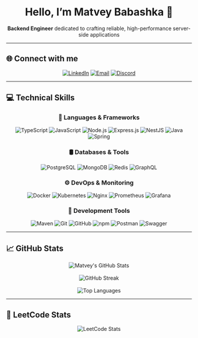 <h1 align="center">
  Hello, I’m Matvey Babashka 👋
</h1>

<p align="center">
  <strong>Backend Engineer</strong> dedicated to crafting reliable, high-performance server-side applications
</p>

---

## 🌐 Connect with me

<p align="center"><a href="https://linkedin.com/in/matvey-babashka-ba0648359/"><img src="https://img.shields.io/badge/LinkedIn-%230077B5.svg?style=for-the-badge&logo=linkedin&logoColor=white" alt="LinkedIn"/></a> <a href="mailto:m5221211m@gmail.com"><img src="https://img.shields.io/badge/Email-D14836?style=for-the-badge&logo=gmail&logoColor=white" alt="Email"/></a> <a href="https://discord.gg/DzMMQ3XM"><img src="https://img.shields.io/badge/Discord-5865F2.svg?style=for-the-badge&logo=discord&logoColor=white" alt="Discord"/></a></p>

---

## 💻 Technical Skills

<div align="center">

### 🧰 Languages & Frameworks
<p>
  <img alt="TypeScript" src="https://img.shields.io/badge/TypeScript-%23007ACC.svg?style=for-the-badge&logo=typescript&logoColor=white"/>
  <img alt="JavaScript" src="https://img.shields.io/badge/JavaScript-%23323330.svg?style=for-the-badge&logo=javascript&logoColor=%23F7DF1E"/>
  <img alt="Node.js" src="https://img.shields.io/badge/Node.js-%236DA55F.svg?style=for-the-badge&logo=node.js&logoColor=white"/>
  <img alt="Express.js" src="https://img.shields.io/badge/Express.js-%23404d59.svg?style=for-the-badge&logo=express&logoColor=%2361DAFB"/>
  <img alt="NestJS" src="https://img.shields.io/badge/NestJS-%23E0234E.svg?style=for-the-badge&logo=nestjs&logoColor=white"/>
  <img alt="Java" src="https://img.shields.io/badge/Java-%23ED8B00.svg?style=for-the-badge&logo=openjdk&logoColor=white"/>
  <img alt="Spring" src="https://img.shields.io/badge/Spring-%236DB33F.svg?style=for-the-badge&logo=spring&logoColor=white"/>
</p>

### 🛢 Databases & Tools
<p>
  <img alt="PostgreSQL" src="https://img.shields.io/badge/PostgreSQL-%23316192.svg?style=for-the-badge&logo=postgresql&logoColor=white"/>
  <img alt="MongoDB" src="https://img.shields.io/badge/MongoDB-%2347A248.svg?style=for-the-badge&logo=mongodb&logoColor=white"/>
  <img alt="Redis" src="https://img.shields.io/badge/Redis-%23DC382D.svg?style=for-the-badge&logo=redis&logoColor=white"/>
  <img alt="GraphQL" src="https://img.shields.io/badge/GraphQL-E10098.svg?style=for-the-badge&logo=graphql&logoColor=white"/>
</p>

### ⚙️ DevOps & Monitoring
<p>
  <img alt="Docker" src="https://img.shields.io/badge/Docker-%230db7ed.svg?style=for-the-badge&logo=docker&logoColor=white"/>
  <img alt="Kubernetes" src="https://img.shields.io/badge/Kubernetes-%23326CE5.svg?style=for-the-badge&logo=kubernetes&logoColor=white"/>
  <img alt="Nginx" src="https://img.shields.io/badge/Nginx-%23009639.svg?style=for-the-badge&logo=nginx&logoColor=white"/>
  <img alt="Prometheus" src="https://img.shields.io/badge/Prometheus-E6522C.svg?style=for-the-badge&logo=prometheus&logoColor=white"/>
  <img alt="Grafana" src="https://img.shields.io/badge/Grafana-F46800.svg?style=for-the-badge&logo=grafana&logoColor=white"/>
</p>

### 🧪 Development Tools
<p>
  <img alt="Maven" src="https://img.shields.io/badge/Apache%20Maven-C71A36?style=for-the-badge&logo=Apache%20Maven&logoColor=white"/>
  <img alt="Git" src="https://img.shields.io/badge/Git-%23F05033.svg?style=for-the-badge&logo=git&logoColor=white"/>
  <img alt="GitHub" src="https://img.shields.io/badge/GitHub-%23121011.svg?style=for-the-badge&logo=github&logoColor=white"/>
  <img alt="npm" src="https://img.shields.io/badge/npm-%23CB3837.svg?style=for-the-badge&logo=npm&logoColor=white"/>
  <img alt="Postman" src="https://img.shields.io/badge/Postman-FF6C37.svg?style=for-the-badge&logo=postman&logoColor=white"/>
  <img alt="Swagger" src="https://img.shields.io/badge/Swagger-%2385EA2D.svg?style=for-the-badge&logo=swagger&logoColor=black"/>
</p>

</div>

---

## 📈 GitHub Stats

<div align="center">
  <img src="https://github-readme-stats.vercel.app/api?username=riloidx&theme=dark&show_icons=true&include_all_commits=true&count_private=true&hide_border=true" alt="Matvey's GitHub Stats"/>
  <br/><br/>
  <img src="https://github-readme-streak-stats.herokuapp.com/?user=riloidx&theme=dark&hide_border=true" alt="GitHub Streak"/>
  <br/><br/>
  <img src="https://github-readme-stats.vercel.app/api/top-langs/?username=riloidx&theme=dark&layout=compact&hide_border=true" alt="Top Languages"/>
</div>

---

## 🧠 LeetCode Stats

<div align="center">
  <img src="https://leetcard.jacoblin.cool/Riloid?theme=dark" alt="LeetCode Stats" />
</div>
